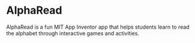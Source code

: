 # AlphaRead
AlphaRead is a fun MIT App Inventor app that helps students learn to read the alphabet through interactive games and activities.
